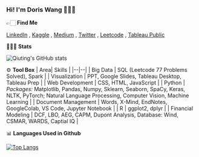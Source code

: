 ### Hi! I'm Doris Wang 👩🏻‍🦳


👉🏻 **Find Me**

[LinkedIn](https://www.linkedin.com/in/qiutingwang1865/) , [Kaggle](https://www.kaggle.com/wangqiuting) , [Medium](https://medium.com/@w58882809177) , [Twitter](https://twitter.com/Qiuting_Doris) , [Leetcode](https://leetcode.com/QiutingWang/) , [Tableau Public](https://public.tableau.com/app/profile/wangqiuting#!/?newProfile=&activeTab=0)



👩🏼‍💻 **Stats**

![Qiuting's GitHub stats](https://github-readme-stats.vercel.app/api?username=QiutingWang&count_private=true&show_icons=true&theme=midnight-purple)


⚙️ **Tool Box**
|  Area| Skills |
|--|--|
| Big Data | SQL (Leetcode 77 Problems Solved), Spark |
| Visualization | PPT, Google Slides, Tableau Desktop, Tableau Prep |
| Web Development | CSS, HTML, JavaScript |
| Python | *Packages:* Matplotlib, Pandas, Numpy, Sklearn, Seaborn, SpaCy, Keras, NLTK, PyTorch; Natural Language Processing, Computer Vision, Machine Learning |
| Document Management | Words, X-Mind, EndNotes, GoogleColab, VS Code, Jupyter Notebook |
| R | ggplot2, dplyr |
| Financial Modeling | DCF, LBO, AEG, CAPM, Dupont Analysis, Database: Wind, CSMAR, WARDS, Captial IQ |



📊 **Languages Used in Github**

[![Top Langs](https://github-readme-stats.vercel.app/api/top-langs/?username=QiutingWang&layout=compact&langs_count=8)](https://github.com/anuraghazra/github-readme-stats)

